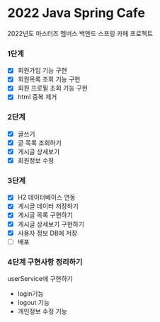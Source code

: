 # 2022 Java Spring Cafe

2022년도 마스터즈 멤버스 백엔드 스프링 카페 프로젝트

### 1단계
- [x] 회원가입 기능 구현
- [x] 회원목록 조회 기능 구현
- [x] 회원 프로필 조회 기능 구현
- [x] html 중복 제거

### 2단계
- [x] 글쓰기
- [x] 글 목록 조회하기
- [x] 게시글 상세보기
- [x] 회원정보 수정

### 3단계
- [x] H2 데이터베이스 연동 
- [x] 게시글 데이터 저장하기
- [x] 게시글 목록 구현하기
- [x] 게시글 상세보기 구현하기
- [x] 사용자 정보 DB에 저장
- [ ] 배포

### 4단계 구현사항 정리하기
userService에 구현하기
- login기능 
- logout 기능
- 개인정보 수정 기능

